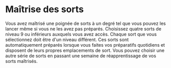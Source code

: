 # Maîtrise des sorts

<p><span>Vous avez maîtrisé une poignée de sorts à un degré tel que vous pouvez les lancer même si vous ne les avez pas préparés. Choisissez quatre sorts de niveau 9 ou inférieurs auxquels vous avez accès. Chaque sort que vous sélectionnez doit être d'un niveau différent. Ces sorts sont automatiquement préparés lorsque vous faites vos préparatifs quotidiens et disposent de leurs propres emplacements de sort. Vous pouvez choisir une autre série de sorts en passant une semaine de réapprentissage de vos sorts maîtrisés.</span></p>